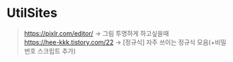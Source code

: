 # UtilSites
> https://pixlr.com/editor/ -> 그림 투명하게 하고싶을때<br>
> https://hee-kkk.tistory.com/22 -> [정규식] 자주 쓰이는 정규식 모음(+비밀번호 스크립트 추가)

